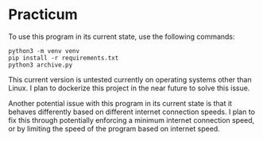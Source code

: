 # Practicum

To use this program in its current state, use the following commands:

```
python3 -m venv venv
pip install -r requirements.txt
python3 archive.py
```

This current version is untested currently on operating systems other than Linux. I plan to dockerize
this project in the near future to solve this issue.

Another potential issue with this program in its current state is that it behaves differently
based on different internet connection speeds. I plan to fix this through potentially enforcing a
minimum internet connection speed, or by limiting the speed of the program based on internet speed.

